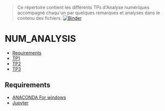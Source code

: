 > Ce répertoire contient les différents TPs d'Analyse numériques  accompagné chaqu'un par quelques remarques et analyses dans le contenu des fichiers.
[![Binder](https://mybinder.org/badge_logo.svg)](https://mybinder.org/v2/gh/nadabenkassem/Num_Analysis/main)
# NUM_ANALYSIS
<!-- START doctoc generated TOC please keep comment here to allow auto update -->
<!-- DON'T EDIT THIS SECTION, INSTEAD RE-RUN doctoc TO UPDATE -->


- [Requirements](#requirements)
- [TP1][TP1]
- [TP2][TP2]
- [TP3][TP3]


<!-- END doctoc generated TOC please keep comment here to allow auto update -->


## Requirements

* [ANACONDA For windows][ANACONDA] 
* [Jupyter][Jup]



[ANACONDA]: https://www.anaconda.com/products/individual
[Jup]: https://jupyter.org/
[TP1]: https://github.com/nadabenkassem/Num_Analysis/blob/main/TP1/TP1_Nada.ipynb
[TP2]: https://github.com/nadabenkassem/Num_Analysis/blob/main/TP2/TP2_Nada.ipynb
[TP3]: https://github.com/nadabenkassem/Num_Analysis/blob/main/TP3/TP3.ipynb









